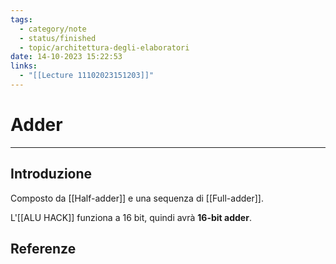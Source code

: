 ```yaml
---
tags:
  - category/note
  - status/finished
  - topic/architettura-degli-elaboratori
date: 14-10-2023 15:22:53
links:
  - "[[Lecture 11102023151203]]"
---
```

# Adder
---
## Introduzione
Composto da [[Half-adder]] e una sequenza di [[Full-adder]].

L'[[ALU HACK]] funziona a 16 bit, quindi avrà **16-bit adder**.

## Referenze